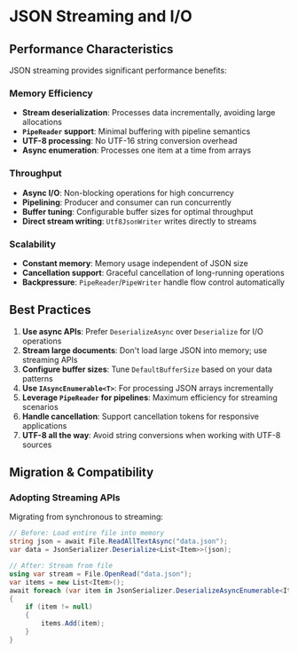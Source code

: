 # JSON Streaming and I/O
## Performance Characteristics

JSON streaming provides significant performance benefits:

### Memory Efficiency
- **Stream deserialization**: Processes data incrementally, avoiding large allocations
- **`PipeReader` support**: Minimal buffering with pipeline semantics
- **UTF-8 processing**: No UTF-16 string conversion overhead
- **Async enumeration**: Processes one item at a time from arrays

### Throughput
- **Async I/O**: Non-blocking operations for high concurrency
- **Pipelining**: Producer and consumer can run concurrently
- **Buffer tuning**: Configurable buffer sizes for optimal throughput
- **Direct stream writing**: `Utf8JsonWriter` writes directly to streams

### Scalability
- **Constant memory**: Memory usage independent of JSON size
- **Cancellation support**: Graceful cancellation of long-running operations
- **Backpressure**: `PipeReader`/`PipeWriter` handle flow control automatically

## Best Practices

1. **Use async APIs**: Prefer `DeserializeAsync` over `Deserialize` for I/O operations
2. **Stream large documents**: Don't load large JSON into memory; use streaming APIs
3. **Configure buffer sizes**: Tune `DefaultBufferSize` based on your data patterns
4. **Use `IAsyncEnumerable<T>`**: For processing JSON arrays incrementally
5. **Leverage `PipeReader` for pipelines**: Maximum efficiency for streaming scenarios
6. **Handle cancellation**: Support cancellation tokens for responsive applications
7. **UTF-8 all the way**: Avoid string conversions when working with UTF-8 sources

## Migration & Compatibility

### Adopting Streaming APIs

Migrating from synchronous to streaming:

```csharp
// Before: Load entire file into memory
string json = await File.ReadAllTextAsync("data.json");
var data = JsonSerializer.Deserialize<List<Item>>(json);

// After: Stream from file
using var stream = File.OpenRead("data.json");
var items = new List<Item>();
await foreach (var item in JsonSerializer.DeserializeAsyncEnumerable<Item>(stream))
{
    if (item != null)
    {
        items.Add(item);
    }
}
```
